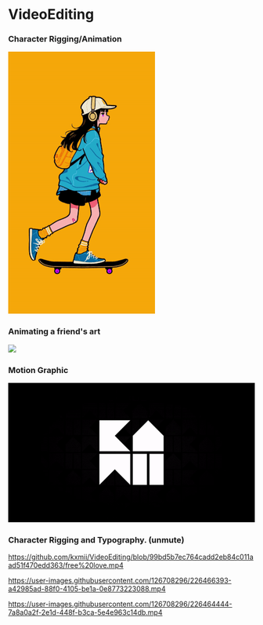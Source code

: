 # VideoEditing
### Character Rigging/Animation
![](https://github.com/kxmii/VideoEditing/blob/main/skater.gif)

### Animating a friend's art
![](https://github.com/kxmii/VideoEditing/blob/main/bny.gif)

### Motion Graphic
![](https://github.com/kxmii/VideoEditing/blob/main/crown.gif)

### Character Rigging and Typography. (unmute)
https://github.com/kxmii/VideoEditing/blob/99bd5b7ec764cadd2eb84c011aad51f470edd363/free%20love.mp4

https://user-images.githubusercontent.com/126708296/226466393-a42985ad-88f0-4105-be1a-0e8773223088.mp4

https://user-images.githubusercontent.com/126708296/226464444-7a8a0a2f-2e1d-448f-b3ca-5e4e963c14db.mp4
